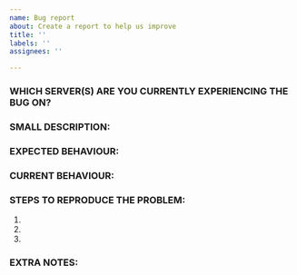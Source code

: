 ```yaml
---
name: Bug report
about: Create a report to help us improve
title: ''
labels: ''
assignees: ''

---
```


<!-- IF YOU DO NOT FILL THIS TEMPLATE OUT, WE WILL CLOSE YOUR ISSUE! -->

<!-- WRITE A RELEVANT TITLE -->


### WHICH SERVER(S) ARE  YOU CURRENTLY EXPERIENCING THE BUG ON?



### SMALL DESCRIPTION:
<!-- Add a one line description of the bug -->



### EXPECTED BEHAVIOUR:
<!-- Describe how it should be working without the bug. -->



### CURRENT BEHAVIOUR:
<!-- Describe the bug in detail. -->



### STEPS TO REPRODUCE THE PROBLEM:
<!-- Describe precisely how to reproduce the bug so we can fix it or confirm its existence:
 - Which commands to use? Which NPC to teleport to?
 - Do we need to look at the console while the bug happens?
 - Other steps
-->

1. 
2. 
3. 

### EXTRA NOTES:
<!--Any information that can help the developers to identify and fix the issue should be put here.
